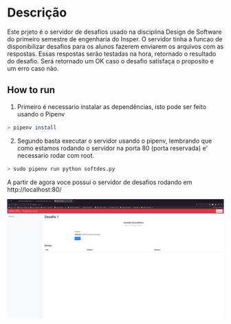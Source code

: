 # Descrição

Este prjeto é o servidor de desafios usado na disciplina Design de Software do primeiro semestre de engenharia do Insper.
O servidor tinha a funcao de disponibilizar desafios para os alunos fazerem enviarem os arquivos com as respostas. Essas respostas serão testadas na hora, retornado o resultado do desafio. Será retornado um OK caso o desafio satisfaça o proposito e um erro caso não.

## How to run

1. Primeiro é necessario instalar as dependências, isto pode ser feito usando o Pipenv

```bash
> pipenv install
```

2. Segundo basta executar o servidor usando o pipenv, lembrando que como estamos rodando o servidor na porta 80 (porta reservada) e' necessario rodar com root.

```bash
> sudo pipenv run python softdes.py
```

A partir de agora voce possui o servidor de desafios rodando em http://localhost:80/

![Pagina principal](./images/index.png "Title")
